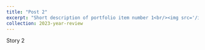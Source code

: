 ```yaml
---
title: "Post 2"
excerpt: "Short description of portfolio item number 1<br/><img src='/images/500x300.png'>"
collection: 2023-year-review
---
```


Story 2
